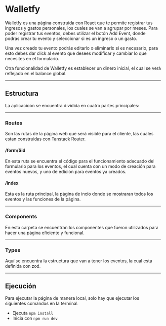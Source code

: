 # Walletfy

Walletfy es una página construida con React que te permite registrar tus ingresos y gastos personales, los cuales se van a agrupar por meses. Para poder registrar tus eventos, debes utilizar el botón Add Event, donde podrás crear tu evento y seleccionar si es un ingreso o un gasto.

Una vez creado tu evento podrás editarlo o eliminarlo si es necesario, para esto debes dar click al evento que desees modificar y cambiar lo que necesites en el formulario.

Otra funcionalidad de Walletfy es establecer un dinero inicial, el cual se verá reflejado en el balance global.

---

## Estructura

La aplicacioón se encuentra dividida en cuatro partes principales:

---

### Routes

Son las rutas de la página web que será visible para el cliente, las cuales estan construidas con Tanstack Router.

#### /form/$id

En esta ruta se encuentra el código para el funcionamiento adecuado del formulario para los eventos, el cual cuenta con un modo de creación para eventos nuevos, y uno de edición para eventos ya creados.

#### /index

Esta es la ruta principal, la página de incio donde se mostraran todos los eventos y las funciones de la página.

---

### Components

En esta carpeta se encuentran los componentes que fueron utilizados para hacer una página eficiente y funcional.

---

### Types

Aquí se encuentra la estructura que van a tener los eventos, la cual esta definida con zod.

---

## Ejecución

Para ejecutar la página de manera local, solo hay que ejecutar los siguientes comandos en la terminal:

- Ejecuta `npm install`
- Inicia con `npm run dev`





